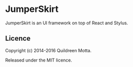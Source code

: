 JumperSkirt
===========

JumperSkirt is an UI framework on top of React and Stylus.

## Licence

Copyright (c) 2014-2016 Quildreen Motta.

Released under the MIT licence.
